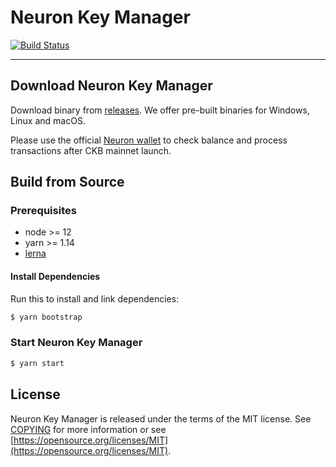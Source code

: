 # Neuron Key Manager

[![Build Status](https://dev.azure.com/nervosnetwork/neuron-key-manager/_apis/build/status/nervosnetwork.neuron-key-manager?branchName=develop)](https://dev.azure.com/nervosnetwork/neuron-key-manager/_build/latest?definitionId=11&branchName=develop)

---

## Download Neuron Key Manager

Download binary from [releases](https://github.com/nervosnetwork/neuron-key-manager/releases). We offer pre-built binaries for Windows, Linux and macOS.

Please use the official [Neuron wallet](https://github.com/nervosnetwork/neuron) to check balance and process transactions after CKB mainnet launch.

## Build from Source

### Prerequisites

* node >= 12
* yarn >= 1.14
* [lerna](https://github.com/lerna/lerna/)

#### Install Dependencies

Run this to install and link dependencies:

```sh
$ yarn bootstrap
```

### Start Neuron Key Manager

```sh
$ yarn start
```

## License

Neuron Key Manager is released under the terms of the MIT license. See [COPYING](COPYING) for more information or see [https://opensource.org/licenses/MIT](https://opensource.org/licenses/MIT).
